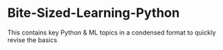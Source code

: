 # Bite-Sized-Learning-Python
This contains key Python & ML topics in a condensed format to quickly revise the basics
